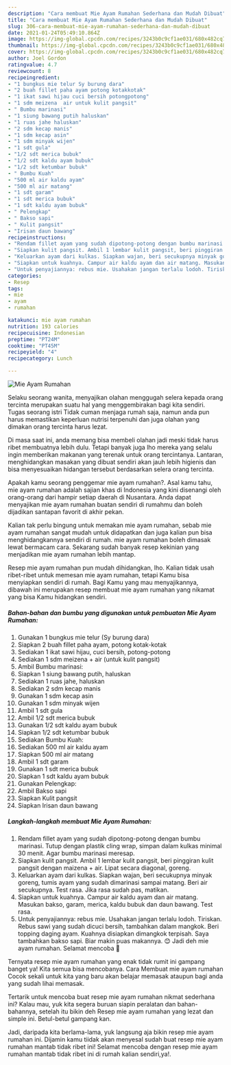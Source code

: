 ```yaml
---
description: "Cara membuat Mie Ayam Rumahan Sederhana dan Mudah Dibuat"
title: "Cara membuat Mie Ayam Rumahan Sederhana dan Mudah Dibuat"
slug: 306-cara-membuat-mie-ayam-rumahan-sederhana-dan-mudah-dibuat
date: 2021-01-24T05:49:10.864Z
image: https://img-global.cpcdn.com/recipes/3243b0c9cf1ae031/680x482cq70/mie-ayam-rumahan-foto-resep-utama.jpg
thumbnail: https://img-global.cpcdn.com/recipes/3243b0c9cf1ae031/680x482cq70/mie-ayam-rumahan-foto-resep-utama.jpg
cover: https://img-global.cpcdn.com/recipes/3243b0c9cf1ae031/680x482cq70/mie-ayam-rumahan-foto-resep-utama.jpg
author: Joel Gordon
ratingvalue: 4.7
reviewcount: 8
recipeingredient:
- "1 bungkus mie telur Sy burung dara"
- "2 buah fillet paha ayam potong kotakkotak"
- "1 ikat sawi hijau cuci bersih potongpotong"
- "1 sdm meizena  air untuk kulit pangsit"
- " Bumbu marinasi"
- "1 siung bawang putih haluskan"
- "1 ruas jahe haluskan"
- "2 sdm kecap manis"
- "1 sdm kecap asin"
- "1 sdm minyak wijen"
- "1 sdt gula"
- "1/2 sdt merica bubuk"
- "1/2 sdt kaldu ayam bubuk"
- "1/2 sdt ketumbar bubuk"
- " Bumbu Kuah"
- "500 ml air kaldu ayam"
- "500 ml air matang"
- "1 sdt garam"
- "1 sdt merica bubuk"
- "1 sdt kaldu ayam bubuk"
- " Pelengkap"
- " Bakso sapi"
- " Kulit pangsit"
- "Irisan daun bawang"
recipeinstructions:
- "Rendam fillet ayam yang sudah dipotong-potong dengan bumbu marinasi. Tutup dengan plastik cling wrap, simpan dalam kulkas minimal 30 menit. Agar bumbu marinasi meresap."
- "Siapkan kulit pangsit. Ambil 1 lembar kulit pangsit, beri pinggiran kulit pangsit dengan maizena + air. Lipat secara diagonal, goreng."
- "Keluarkan ayam dari kulkas. Siapkan wajan, beri secukupnya minyak goreng, tumis ayam yang sudah dimarinasi sampai matang. Beri air secukupnya. Test rasa. Jika rasa sudah pas, matikan."
- "Siapkan untuk kuahnya. Campur air kaldu ayam dan air matang. Masukan bakso, garam, merica, kaldu bubuk dan daun bawang. Test rasa."
- "Untuk penyajiannya: rebus mie. Usahakan jangan terlalu lodoh. Tiriskan. Rebus sawi yang sudah dicuci bersih, tambahkan dalam mangkok. Beri topping daging ayam. Kuahnya disiapkan dimangkok terpisah. Saya tambahkan bakso sapi. Biar makin puas makannya. 😊 Jadi deh mie ayam rumahan. Selamat mencoba 🙏"
categories:
- Resep
tags:
- mie
- ayam
- rumahan

katakunci: mie ayam rumahan 
nutrition: 193 calories
recipecuisine: Indonesian
preptime: "PT24M"
cooktime: "PT45M"
recipeyield: "4"
recipecategory: Lunch

---
```



![Mie Ayam Rumahan](https://img-global.cpcdn.com/recipes/3243b0c9cf1ae031/680x482cq70/mie-ayam-rumahan-foto-resep-utama.jpg)

Selaku seorang wanita, menyajikan olahan menggugah selera kepada orang tercinta merupakan suatu hal yang menggembirakan bagi kita sendiri. Tugas seorang istri Tidak cuman menjaga rumah saja, namun anda pun harus memastikan keperluan nutrisi terpenuhi dan juga olahan yang dimakan orang tercinta harus lezat.

Di masa  saat ini, anda memang bisa membeli olahan jadi meski tidak harus ribet membuatnya lebih dulu. Tetapi banyak juga lho mereka yang selalu ingin memberikan makanan yang terenak untuk orang tercintanya. Lantaran, menghidangkan masakan yang dibuat sendiri akan jauh lebih higienis dan bisa menyesuaikan hidangan tersebut berdasarkan selera orang tercinta. 



Apakah kamu seorang penggemar mie ayam rumahan?. Asal kamu tahu, mie ayam rumahan adalah sajian khas di Indonesia yang kini disenangi oleh orang-orang dari hampir setiap daerah di Nusantara. Anda dapat menyajikan mie ayam rumahan buatan sendiri di rumahmu dan boleh dijadikan santapan favorit di akhir pekan.

Kalian tak perlu bingung untuk memakan mie ayam rumahan, sebab mie ayam rumahan sangat mudah untuk didapatkan dan juga kalian pun bisa menghidangkannya sendiri di rumah. mie ayam rumahan boleh dimasak lewat bermacam cara. Sekarang sudah banyak resep kekinian yang menjadikan mie ayam rumahan lebih mantap.

Resep mie ayam rumahan pun mudah dihidangkan, lho. Kalian tidak usah ribet-ribet untuk memesan mie ayam rumahan, tetapi Kamu bisa menyiapkan sendiri di rumah. Bagi Kamu yang mau menyajikannya, dibawah ini merupakan resep membuat mie ayam rumahan yang nikamat yang bisa Kamu hidangkan sendiri.

<!--inarticleads1-->

##### Bahan-bahan dan bumbu yang digunakan untuk pembuatan Mie Ayam Rumahan:

1. Gunakan 1 bungkus mie telur (Sy burung dara)
1. Siapkan 2 buah fillet paha ayam, potong kotak-kotak
1. Sediakan 1 ikat sawi hijau, cuci bersih, potong-potong
1. Sediakan 1 sdm meizena + air (untuk kulit pangsit)
1. Ambil  Bumbu marinasi:
1. Siapkan 1 siung bawang putih, haluskan
1. Sediakan 1 ruas jahe, haluskan
1. Sediakan 2 sdm kecap manis
1. Gunakan 1 sdm kecap asin
1. Gunakan 1 sdm minyak wijen
1. Ambil 1 sdt gula
1. Ambil 1/2 sdt merica bubuk
1. Gunakan 1/2 sdt kaldu ayam bubuk
1. Siapkan 1/2 sdt ketumbar bubuk
1. Sediakan  Bumbu Kuah:
1. Sediakan 500 ml air kaldu ayam
1. Siapkan 500 ml air matang
1. Ambil 1 sdt garam
1. Gunakan 1 sdt merica bubuk
1. Siapkan 1 sdt kaldu ayam bubuk
1. Gunakan  Pelengkap:
1. Ambil  Bakso sapi
1. Siapkan  Kulit pangsit
1. Siapkan Irisan daun bawang




<!--inarticleads2-->

##### Langkah-langkah membuat Mie Ayam Rumahan:

1. Rendam fillet ayam yang sudah dipotong-potong dengan bumbu marinasi. Tutup dengan plastik cling wrap, simpan dalam kulkas minimal 30 menit. Agar bumbu marinasi meresap.
1. Siapkan kulit pangsit. Ambil 1 lembar kulit pangsit, beri pinggiran kulit pangsit dengan maizena + air. Lipat secara diagonal, goreng.
1. Keluarkan ayam dari kulkas. Siapkan wajan, beri secukupnya minyak goreng, tumis ayam yang sudah dimarinasi sampai matang. Beri air secukupnya. Test rasa. Jika rasa sudah pas, matikan.
1. Siapkan untuk kuahnya. Campur air kaldu ayam dan air matang. Masukan bakso, garam, merica, kaldu bubuk dan daun bawang. Test rasa.
1. Untuk penyajiannya: rebus mie. Usahakan jangan terlalu lodoh. Tiriskan. Rebus sawi yang sudah dicuci bersih, tambahkan dalam mangkok. Beri topping daging ayam. Kuahnya disiapkan dimangkok terpisah. Saya tambahkan bakso sapi. Biar makin puas makannya. 😊 Jadi deh mie ayam rumahan. Selamat mencoba 🙏




Ternyata resep mie ayam rumahan yang enak tidak rumit ini gampang banget ya! Kita semua bisa mencobanya. Cara Membuat mie ayam rumahan Cocok sekali untuk kita yang baru akan belajar memasak ataupun bagi anda yang sudah lihai memasak.

Tertarik untuk mencoba buat resep mie ayam rumahan nikmat sederhana ini? Kalau mau, yuk kita segera buruan siapin peralatan dan bahan-bahannya, setelah itu bikin deh Resep mie ayam rumahan yang lezat dan simple ini. Betul-betul gampang kan. 

Jadi, daripada kita berlama-lama, yuk langsung aja bikin resep mie ayam rumahan ini. Dijamin kamu tiidak akan menyesal sudah buat resep mie ayam rumahan mantab tidak ribet ini! Selamat mencoba dengan resep mie ayam rumahan mantab tidak ribet ini di rumah kalian sendiri,ya!.

